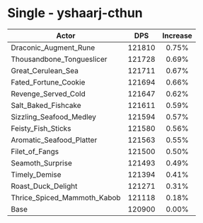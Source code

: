 # Single - yshaarj-cthun
| Actor | DPS | Increase |
|---|:---:|:---:|
|Draconic_Augment_Rune|121810|0.75%|
|Thousandbone_Tongueslicer|121728|0.69%|
|Great_Cerulean_Sea|121711|0.67%|
|Fated_Fortune_Cookie|121694|0.66%|
|Revenge_Served_Cold|121647|0.62%|
|Salt_Baked_Fishcake|121611|0.59%|
|Sizzling_Seafood_Medley|121594|0.57%|
|Feisty_Fish_Sticks|121580|0.56%|
|Aromatic_Seafood_Platter|121563|0.55%|
|Filet_of_Fangs|121500|0.50%|
|Seamoth_Surprise|121493|0.49%|
|Timely_Demise|121394|0.41%|
|Roast_Duck_Delight|121271|0.31%|
|Thrice_Spiced_Mammoth_Kabob|121118|0.18%|
|Base|120900|0.00%|
